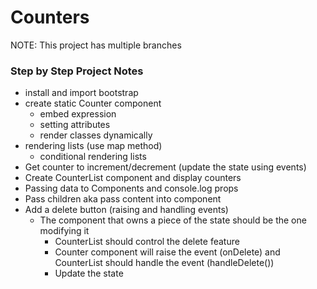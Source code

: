 # Counters

NOTE: This project has multiple branches

### Step by Step Project Notes

- install and import bootstrap
- create static Counter component
  - embed expression
  - setting attributes
  - render classes dynamically
- rendering lists (use map method)
  - conditional rendering lists
- Get counter to increment/decrement (update the state using events)
- Create CounterList component and display counters
- Passing data to Components and console.log props
- Pass children aka pass content into component
- Add a delete button (raising and handling events)
  - The component that owns a piece of the state should be the one modifying it
    - CounterList should control the delete feature
    - Counter component will raise the event (onDelete) and CounterList should handle the event (handleDelete())
    - Update the state
